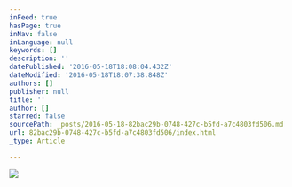 ```yaml
---
inFeed: true
hasPage: true
inNav: false
inLanguage: null
keywords: []
description: ''
datePublished: '2016-05-18T18:08:04.432Z'
dateModified: '2016-05-18T18:07:38.848Z'
authors: []
publisher: null
title: ''
author: []
starred: false
sourcePath: _posts/2016-05-18-82bac29b-0748-427c-b5fd-a7c4803fd506.md
url: 82bac29b-0748-427c-b5fd-a7c4803fd506/index.html
_type: Article

---
```

![](https://the-grid-user-content.s3-us-west-2.amazonaws.com/21b1bc56-640e-4dbf-9b20-d5a490a51890.jpg)